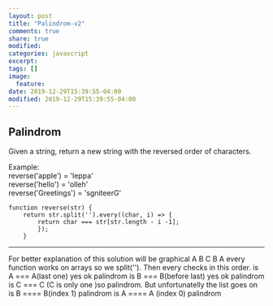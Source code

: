 ```yaml
---
layout: post
title: "Palindrom-v2"
comments: true
share: true
modified:
categories: javascript
excerpt:
tags: []
image:
  feature:
date: 2019-12-29T15:39:55-04:00
modified: 2019-12-29T15:39:55-04:00
---
```


## Palindrom


Given a string, return a new string with the reversed order of characters.

Example:<br>
reverse('apple') = 'leppa'<br>
reverse('hello') = 'olleh'<br>
reverse('Greetings') = 'sgniteerG'<br>



~~~
function reverse(str) {
	return str.split('').every((char, i) => {
		return char === str[str.length - i -1];
		});
	}

~~~
___

For better explanation of this solution will be graphical 
A B C B A
every function works on arrays so we split(''). Then 
every checks in this order.
is A === A(last one) yes ok palindrom
is B === B(before last) yes ok palindrom
is C === C (C is only one )so palindrom.
But unfortunatelly 
the list goes on
is B ==== B(index 1) palindrom
is A ==== A (index 0) palindrom

